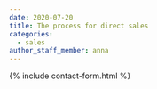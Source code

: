 ```yaml
---
date: 2020-07-20
title: The process for direct sales
categories:
  - sales
author_staff_member: anna
---
```

{% include contact-form.html %}
